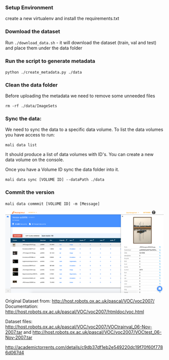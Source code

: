 ### Setup Environment
create a new virtualenv and install the requirements.txt

### Download the dataset

Run `./download_data.sh` - it will download the dataset (train, val and test) and place them under the data folder

### Run the script to generate metadata

`python ./create_metadata.py ./data`

### Clean the data folder
Before uploading the metadata we need to remove some unneeded files


`rm -rf ./data/ImageSets`

### Sync the data:
We need to sync the data to a specific data volume. To list the data volumes you have access to run:

`mali data list`

It should produce a list of data volumes with ID's. You can create a new data volume on the console.


Once you have a Volume ID sync the data folder into it.

`mali data sync [VOLUME ID] --dataPath ./data`

### Commit the version

`mali data commmit [VOLUME ID] -m [Message]`


![Query Console with Properties](resources/image1.png)



Original Dataset from: http://host.robots.ox.ac.uk/pascal/VOC/voc2007/
Documentation: http://host.robots.ox.ac.uk/pascal/VOC/voc2007/htmldoc/voc.html


Dataset files: http://host.robots.ox.ac.uk/pascal/VOC/voc2007/VOCtrainval_06-Nov-2007.tar and http://host.robots.ox.ac.uk/pascal/VOC/voc2007/VOCtest_06-Nov-2007.tar 

http://academictorrents.com/details/c9db37df1eb2e549220dc19f70f60f7786d067d4

